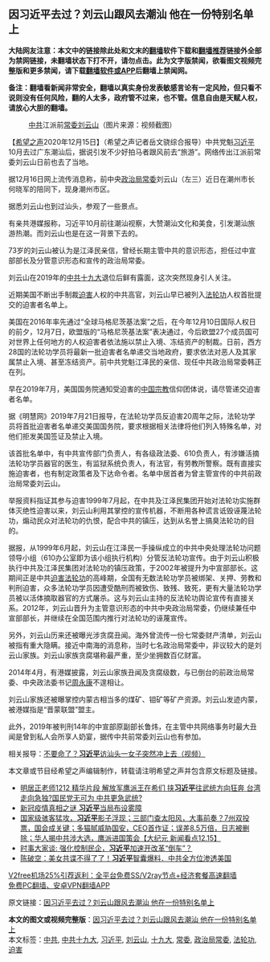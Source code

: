  <h2>因习近平去过？刘云山跟风去潮汕 他在一份特别名单上</h2> <p class="notice"><b>大陆网友注意：本文中的链接除此处和文末的<a href="https://github.com/bannedbook/fanqiang" >翻墙</a>软件下载和<a href="https://github.com/killgcd/justmysocks/blob/master/README.md">翻墙推荐</a>链接外全部为禁网链接，未翻墙状态下打不开，请勿点击。此为文字版禁闻，欲看图文视频完整版和更多禁闻，请下载<a href="https://github.com/bannedbook/fanqiang">翻墙软件或APP</a>后翻墙上禁闻网。</p><p>备注：翻墙看新闻非常安全，翻墙以真实身份发表敏感言论有一定风险，但只看不说则没有任何风险，翻的人太多，政府管不过来，也不管。信息自由是天赋人权，请放心大胆的翻墙。</b></p>  <div class="entry"> <figure><figcaption><a href="https://www.bannedbook.org/bnews/tag/%e4%b8%ad%e5%85%b1/" class="st_tag internal_tag" rel="tag" title="标签 中共 下的日志">中共</a>江派前<a href="https://www.bannedbook.org/bnews/tag/%e5%b8%b8%e5%a7%94/" class="st_tag internal_tag" rel="tag" title="标签 常委 下的日志">常委</a><a href="https://www.bannedbook.org/bnews/tag/%e5%88%98%e4%ba%91%e5%b1%b1/" class="st_tag internal_tag" rel="tag" title="标签 刘云山 下的日志">刘云山</a>（图片来源：视频截图）</figcaption></figure> <p>【<span class='wp_keywordlink_affiliate'><a href="https://www.soundofhope.org" title="希望之声" target="_blank">希望之声</a></span>2020年12月15日】（希望之声记者岳文骁综合报导）中共党魁<a href="https://www.bannedbook.org/bnews/tag/%e4%b9%a0%e8%bf%91%e5%b9%b3/" class="st_tag internal_tag" rel="tag" title="标签 习近平 下的日志">习近平</a>10月去过广东潮汕后，据说引发不少好拍马者跟风前去“旅游”。网络传出江派前常委刘云山日前也去了当地。</p> <p>据12月16日网上流传消息称，前中央<a href="https://www.bannedbook.org/bnews/tag/%e6%94%bf%e6%b2%bb%e5%b1%80%e5%b8%b8%e5%a7%94/" class="st_tag internal_tag" rel="tag" title="标签 政治局常委 下的日志">政治局常委</a>刘云山（左三）近日在潮州市长何晓军的陪同下，现身潮州市区。</p> <p>据悉刘云山也到过汕头，参观了一些景点。</p> <p></p> <p>有亲共港媒报称，习近平10月前往潮汕视察，大赞潮汕文化和美食，引发潮汕旅游热潮。而刘云山也是在这一背景下去的。</p>  <p>73岁的刘云山被认为是江泽民亲信，曾经长期主管中共的意识形态，担任过中宣部部长及分管意识形态和宣传的政治局常委。</p> <p>刘云山在2019年的<a href="https://www.bannedbook.org/bnews/tag/%e4%b8%ad%e5%85%b1%e5%8d%81%e4%b9%9d%e5%a4%a7/" class="st_tag internal_tag" rel="tag" title="标签 中共十九大 下的日志">中共十九大</a>退位后鲜有露面，这次突然现身引人关注。</p> <p>近期美国不断出手制裁<a href="https://www.bannedbook.org/bnews/tag/%e8%bf%ab%e5%ae%b3/" class="st_tag internal_tag" rel="tag" title="标签 迫害 下的日志">迫害</a>人权的中共高官，刘云山早已被列入<a href="https://www.bannedbook.org/bnews/tag/%e6%b3%95%e8%bd%ae%e5%8a%9f/" class="st_tag internal_tag" rel="tag" title="标签 法轮功 下的日志">法轮功</a>人权首批提交的迫害者名单上。</p> <p>美国在2016年率先通过“全球马格尼茨基法案”之后，在今年12月10日国际人权日的前夕，12月7日，欧盟版的“马格尼茨基法案”表决通过，今后欧盟27个成员国可对世界上任何地方的人权迫害者依法施以禁止入境、冻结资产的制裁。日前，西方28国的法轮功学员将最新一批迫害者名单递交当地政府，要求依法对恶人及其家属禁止入境、甚至冻结资产。前中共党魁江泽民的亲信、现任中共政治局常委韩正在列。</p> <p>早在2019年7月，美国国务院通知受迫害的<span class='wp_keywordlink'><a href="https://www.bannedbook.org/forum11/topic307.html" title="禁片：在中国宗教信仰自由吗？" target="_blank">中国宗教</a></span>信仰团体说，请尽管递交迫害者名单。</p>  <p>据《明慧网》2019年7月21日报导，在法轮功学员反迫害20周年之际，法轮功学员将首批迫害者名单递交美国国务院，要求根据相关法律将他们列入特殊名单，对他们拒发美国签证及禁止入境。</p> <p>该首批名单中，有中共宣传部门负责人，有各级政法委、610负责人，有涉嫌活摘法轮功学员器官的医生，有监狱系统负责人，有法官，有劳教所警察。既有直接实施迫害者，也有制定政策者及下达命令者。名单中居首者为曾主管宣传的中共前政治局常委刘云山。</p> <p>举报资料指证其参与迫害1999年7月起，在中共及江泽民集团开始对法轮功实施群体灭绝性迫害以来，刘云山利用其掌控的宣传机器，不断用各种谎言诋毁诬蔑法轮功，煽动民众对法轮功的仇恨，配合中共的镇压，达到从名誉上搞臭法轮功的目的。</p> <p>据报，从1999年6月起，刘云山在江泽民一手操纵成立的中共中央处理法轮功问题领导小组（610办公室即为该小组执行机构）分管反法轮功宣传。由于刘云山积极执行中共及江泽民集团对法轮功的镇压政策，于2002年被提升为中宣部部长。这期间正是中共<span class='wp_keywordlink'><a href="https://www.bannedbook.org/forum11/topic278.html" title="评江泽民与中共相互利用迫害法轮功" target="_blank">迫害法轮功</a></span>的高峰期，全国有无数法轮功学员被绑架、关押、劳教和判刑迫害，众多法轮功学员因遭受酷刑而被致伤、致残、致死，更有大量法轮功学员被以活体摘取器官的方式屠杀。这与刘云山主持的反法轮功舆论宣传有直接关系。2012年，刘云山晋升为主管意识形态的中共中央政治局常委，仍继续兼任中宣部部长，并继续在全国范围内推行对法轮功的诬蔑宣传。</p> <p>另外，刘云山历来还被曝光涉贪腐丑闻。海外曾流传一份七常委财产清单，刘云山被指有重大隐瞒。接近中南海的消息称，当时七名政治局常委中，非议较大的是刘云山家族。刘云山家族贪腐堪称最严重，至少坐拥数百亿财富。</p>  <p>2014年4月，有港媒披露，刘云山家族丑闻及贪腐级数，与已倒台的前政治局常委、中央政法委书记<span class='wp_keywordlink'><a href="https://www.bannedbook.org/forum2/topic2891.html" title="《周永康其人》《周永康传》" target="_blank">周永康</a></span>不遑相让。</p> <p>刘云山家族还被曝掌控内蒙古相当多的煤矿、钼矿等矿产资源。刘云山发迹内蒙，被港媒指是“晋蒙联盟”盟主。</p> <p>此外，2019年被判刑14年的中宣部原副部长鲁炜，在主管中共网络事务时最大丑闻是曾到私人会所享人奶宴，据传中共前常委刘云山也有参加。</p> <p>相关报导：<a data-ctorig="https://www.soundofhope.org/post/431548" data-cturl="https://www.google.com/url?client=internal-element-cse&amp;cx=007749283119516952101:0iwnfnkwnek&amp;q=https://www.soundofhope.org/post/431548&amp;sa=U&amp;ved=2ahUKEwjFu-D_tNHtAhWg6XMBHQi_A00QFjADegQIBRAC&amp;usg=AOvVaw3uVfoRbrIs9GasDNPVcjs9" href="https://www.google.com/url?client=internal-element-cse&amp;cx=007749283119516952101:0iwnfnkwnek&amp;q=https://www.soundofhope.org/post/431548&amp;sa=U&amp;ved=2ahUKEwjFu-D_tNHtAhWg6XMBHQi_A00QFjADegQIBRAC&amp;usg=AOvVaw3uVfoRbrIs9GasDNPVcjs9" target="_blank">不要命了？<b>习近平</b>访汕头一女子突然冲上去（视频）</a></p> <p>本文章或节目经希望之声编辑制作，转载请注明希望之声并包含原文标题及链接。</p>  <ul class='op-related-articles' title='相关阅读'> <li><a href='https://www.bannedbook.org/bnews/cbnews/20201216/1448600.html' target='_blank'>明居正老师1212 精华片段  解放军鹰派王在希们 挟<b>习近平</b>往武统方向狂奔  台湾走向急独?国民党无可为 中共更急武统?</a></li> <li><a href='https://www.bannedbook.org/bnews/headline/20201216/1448586.html' target='_blank'>新冠疫情真相之谜 <b>习近平</b>当局布设雾障</a></li> <li><a href='https://www.bannedbook.org/bnews/bannedvideo/20201216/1448582.html' target='_blank'>国家级骇客猛攻，<b>习近平</b>影子浮现；三部门查太阳风，大事前奏？7州双投票，国会成关键；多猫腻威胁国安，CEO首作证；误差8.5万倍，日志被删除；华人揭中共涉大选，鹰派进国策会【大纪元 新闻看点12.15】</a></li> <li><a href='https://www.bannedbook.org/bnews/headline/20201216/1448414.html' target='_blank'>时事大家谈: 强化控制民企，<b>习近平</b>加速开改革“倒车”？</a></li> <li><a href='https://www.bannedbook.org/bnews/taiwannews/20201215/1448348.html' target='_blank'>陈破空：美女共谍不得了了！<b>习近平</b>智囊爆料．中共全方位渗透美国</a></li> </ul> <p class="texttj"> <a href="https://www.bannedbook.org/forum23/topic22702.html" target="_blank">V2free机场25%引荐返利：全平台免费SS/V2ray节点+经济套餐高速翻墙</a><br/> <a href="https://github.com/bannedbook/fanqiang/wiki/%E7%A6%81%E9%97%BB%E7%BD%91%E5%AE%89%E5%8D%93%E7%BF%BB%E5%A2%99%E6%96%B0%E9%97%BBAPP" target="_blank">免费PC翻墙、安卓VPN翻墙APP</a></p><p>原文链接：<a class="src_link"  href="https://www.soundofhope.org/post/454012" target="_blank">因习近平去过？刘云山跟风去潮汕 他在一份特别名单上</a></p><a name='sharetosocial'></a>       <div><b>本文的图文或视频完整版</b>：<a href='https://www.bannedbook.org/bnews/comments/20201216/1448611.html'>因习近平去过？刘云山跟风去潮汕 他在一份特别名单上</a></div>  </div><!--END ENTRY--> <div class="postfooter"> <div>本文标签：<a href="https://www.bannedbook.org/bnews/tag/%e4%b8%ad%e5%85%b1/" rel="tag">中共</a>, <a href="https://www.bannedbook.org/bnews/tag/%e4%b8%ad%e5%85%b1%e5%8d%81%e4%b9%9d%e5%a4%a7/" rel="tag">中共十九大</a>, <a href="https://www.bannedbook.org/bnews/tag/%e4%b9%a0%e8%bf%91%e5%b9%b3/" rel="tag">习近平</a>, <a href="https://www.bannedbook.org/bnews/tag/%e5%88%98%e4%ba%91%e5%b1%b1/" rel="tag">刘云山</a>, <a href="https://www.bannedbook.org/bnews/tag/%e5%8d%81%e4%b9%9d%e5%a4%a7/" rel="tag">十九大</a>, <a href="https://www.bannedbook.org/bnews/tag/%e5%b8%b8%e5%a7%94/" rel="tag">常委</a>, <a href="https://www.bannedbook.org/bnews/tag/%e6%94%bf%e6%b2%bb%e5%b1%80%e5%b8%b8%e5%a7%94/" rel="tag">政治局常委</a>, <a href="https://www.bannedbook.org/bnews/tag/%e6%b3%95%e8%bd%ae%e5%8a%9f/" rel="tag">法轮功</a>, <a href="https://www.bannedbook.org/bnews/tag/%e8%bf%ab%e5%ae%b3/" rel="tag">迫害</a></div>  </div><!--END POSTFOOTER--> 